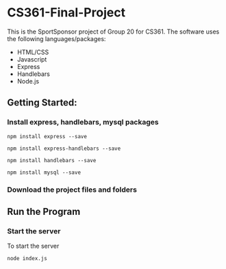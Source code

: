 # CS361-Final-Project
This is the SportSponsor project of Group 20 for CS361. The software uses the following languages/packages:
* HTML/CSS
* Javascript
* Express
* Handlebars
* Node.js

## Getting Started:

### Install express, handlebars, mysql packages
````
npm install express --save
````
````
npm install express-handlebars --save
````
````
npm install handlebars --save
````
````
npm install mysql --save
````
### Download the project files and folders


## Run the Program

### Start the server
To start the server
````
node index.js
````
